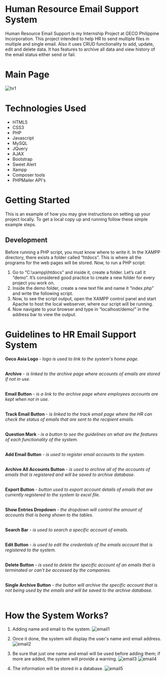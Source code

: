 # Human Resource Email Support System
Human Resource Email Support is my Internship Project at GECO Philippine Incorporation. This project intended to help HR to send multiple files in multiple and single email. Also it uses CRUD functionality to add, update, edit and delete data. 
It has features to archive all data and view history of the email status either send or fail. 

# Main Page
![hr1](https://user-images.githubusercontent.com/80078725/228458961-8d1b1f94-5da4-4fac-8f45-78ea90171a91.png)

# Technologies Used
* HTML5
* CSS3 
* PHP
* Javascript
* MySQL
* JQuery
* AJAX
* Bootstrap
* Sweet Alert
* Xampp
* Composer tools
* PHPMailer API's


# Getting Started 
This is an example of how you may give instructions on setting up your project locally. To get a local copy up and running follow these simple example steps.


## Development
Before running a PHP script, you must know where to write it. 
In the XAMPP directory, there exists a folder called “htdocs”. This is where all the programs for the web pages will be stored.
Now, to run a PHP script:

1. Go to “C:\xampp\htdocs” and inside it, create a folder. Let’s call it “demo”. It’s considered good practice to create a new folder for every project you work on.
2. Inside the demo folder, create a new text file and name it “index.php” and write the following script.
3. Now, to see the script output, open the XAMPP control panel and start Apache to host the local webserver, where our script will be running.
4. Now navigate to your browser and type in “localhost/demo/” in the address bar to view the output.


# Guidelines to HR Email Support System
 <b>Geco Asia Logo </b> -  <i>logo is used to link to the system's home page.</i> <br> <br>

 <b>Archive</b> -  <i>is linked to the archive page where accounts of emails are stored if not in use.</i> <br> <br>
 
 <b>Email Button</b> - <i>is a link to the archive page where employees accounts are kept when not in use.</i> <br> <br>

 <b>Track Email Button</b> - <i>is linked to the track email page where the HR can check the status of emails that are sent to the recipient emails.</i> <br> <br>

 <b>Question Mark</b> - <i>is a button to see the guidelines on what are the features of each functionality of the system.</i> <br> <br>

 <b>Add Email Button</b> - <i>is used to register email accounts to the system.</i>  <br> <br>

 <b>Archive All Accounts Button</b> - <i>is used to archive all of the accounts of emails that is registered and will be saved to archive database.</i> <br> <br>

 <b>Export Button</b> -  <i>button used to export account details of emails that are currently registered to the system to excel file.</i> <br> <br>

 <b>Show Entries Dropdown</b> -  <i>the dropdown will control the amount of accounts that is being shown to the tables.</i> <br> <br>

 <b>Search Bar</b> - <i>is used to search a specific account of emails.</i> <br> <br>

 <b>Edit Button</b> - <i>is used to edit the credentials of the emails account that is registered to the system.</i> <br> <br>

 <b>Delete Button</b> - <i>is used to delete the specific account of an emails that is terminated or can't be accessed by the companies.</i> <br> <br>

 <b>Single Archive Button</b> - <i>the button will archive the specific account that is not being used by the emails and will be saved to the archive database.</i>   <br> <br>
                                 
# How the System Works?
1. Adding name and email to the system.
![email1](https://user-images.githubusercontent.com/80078725/228465691-00631542-61d8-47dc-867f-17abe578398e.png)

2. Once it done, the system will display the user's name and email address.
![email2](https://user-images.githubusercontent.com/80078725/228466582-22bde5da-3f45-4ab6-bc56-b4ad9c400716.png)

3. Be sure that just one name and email will be used before adding them; if more are added, the system will provide a warning.
![email3](https://user-images.githubusercontent.com/80078725/228467481-568f89f1-7c6a-49b4-88b8-396857b3176d.png)
![email4](https://user-images.githubusercontent.com/80078725/228467600-283b063a-eeba-4a9b-a769-c3854ef6750c.png)

4. The information will be stored in a database.
![email5](https://user-images.githubusercontent.com/80078725/228468174-1d949df6-e434-4dce-92fa-c0c124882b46.png)

